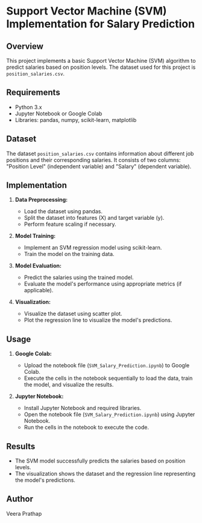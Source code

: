 # Support Vector Machine (SVM) Implementation for Salary Prediction

## Overview
This project implements a basic Support Vector Machine (SVM) algorithm to predict salaries based on position levels. The dataset used for this project is `position_salaries.csv`.

## Requirements
- Python 3.x
- Jupyter Notebook or Google Colab
- Libraries: pandas, numpy, scikit-learn, matplotlib

## Dataset
The dataset `position_salaries.csv` contains information about different job positions and their corresponding salaries. It consists of two columns: "Position Level" (independent variable) and "Salary" (dependent variable).

## Implementation
1. **Data Preprocessing:**
   - Load the dataset using pandas.
   - Split the dataset into features (X) and target variable (y).
   - Perform feature scaling if necessary.

2. **Model Training:**
   - Implement an SVM regression model using scikit-learn.
   - Train the model on the training data.

3. **Model Evaluation:**
   - Predict the salaries using the trained model.
   - Evaluate the model's performance using appropriate metrics (if applicable).

4. **Visualization:**
   - Visualize the dataset using scatter plot.
   - Plot the regression line to visualize the model's predictions.

## Usage
1. **Google Colab:**
   - Upload the notebook file (`SVM_Salary_Prediction.ipynb`) to Google Colab.
   - Execute the cells in the notebook sequentially to load the data, train the model, and visualize the results.

2. **Jupyter Notebook:**
   - Install Jupyter Notebook and required libraries.
   - Open the notebook file (`SVM_Salary_Prediction.ipynb`) using Jupyter Notebook.
   - Run the cells in the notebook to execute the code.

## Results
- The SVM model successfully predicts the salaries based on position levels.
- The visualization shows the dataset and the regression line representing the model's predictions.

## Author
Veera Prathap


